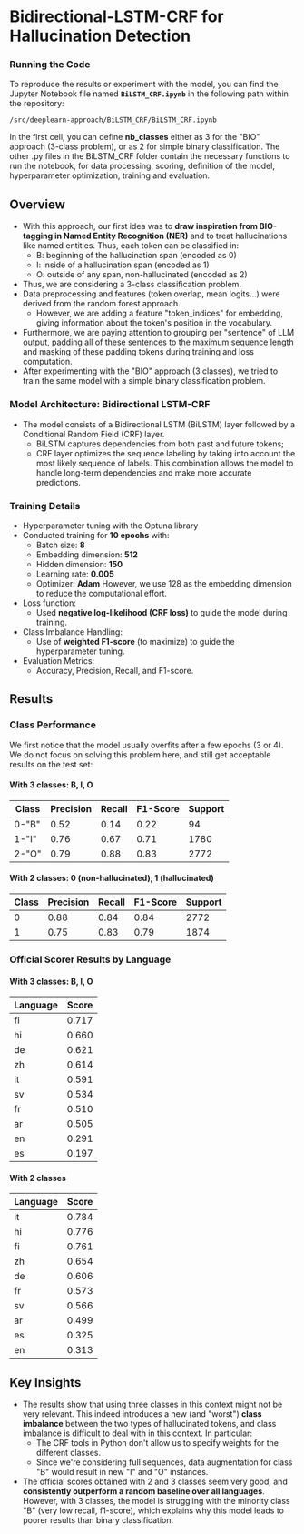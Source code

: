# Bidirectional-LSTM-CRF for Hallucination Detection

### Running the Code
To reproduce the results or experiment with the model, you can find the Jupyter Notebook file named **`BiLSTM_CRF.ipynb`** in the following path within the repository:
  ```
/src/deeplearn-approach/BiLSTM_CRF/BiLSTM_CRF.ipynb
  ```
In the first cell, you can define **nb_classes** either as 3 for the "BIO" approach (3-class problem), or as 2 for simple binary classification. The other .py files in the BiLSTM_CRF folder contain the necessary functions to run the notebook, for data processing, scoring, definition of the model, hyperparameter optimization, training and evaluation.


## Overview
- With this approach, our first idea was to **draw inspiration from BIO-tagging in Named Entity Recognition (NER)** and to treat hallucinations like named entities. Thus, each token can be classified in:
  - B: beginning of the hallucination span (encoded as 0)
  - I: inside of a hallucination span (encoded as 1)
  - O: outside of any span, non-hallucinated (encoded as 2)
- Thus, we are considering a 3-class classification problem.
- Data preprocessing and features (token overlap, mean logits...) were derived from the random forest approach.
  - However, we are adding a feature "token_indices" for embedding, giving information about the token's position in the vocabulary.
- Furthermore, we are paying attention to grouping per "sentence" of LLM output, padding all of these sentences to the maximum sequence length and masking of these padding tokens during training and loss computation.
- After experimenting with the "BIO" approach (3 classes), we tried to train the same model with a simple binary classification problem.

### Model Architecture: Bidirectional LSTM-CRF
- The model consists of a Bidirectional LSTM (BiLSTM) layer followed by a Conditional Random Field (CRF) layer. 
  - BiLSTM captures dependencies from both past and future tokens;
  - CRF layer optimizes the sequence labeling by taking into account the most likely sequence of labels. 
This combination allows the model to handle long-term dependencies and make more accurate predictions.

### Training Details
- Hyperparameter tuning with the Optuna library
- Conducted training for **10 epochs** with:
  - Batch size: **8**
  - Embedding dimension: **512**
  - Hidden dimension: **150**
  - Learning rate: **0.005**
  - Optimizer: **Adam**
  However, we use 128 as the embedding dimension to reduce the computational effort.
- Loss function:
  - Used **negative log-likelihood (CRF loss)** to guide the model during training.
- Class Imbalance Handling:
  - Use of **weighted F1-score** (to maximize) to guide the hyperparameter tuning.
- Evaluation Metrics:
  - Accuracy, Precision, Recall, and F1-score.


## Results

### Class Performance

We first notice that the model usually overfits after a few epochs (3 or 4). We do not focus on solving this problem here, and still get acceptable results on the test set:

#### With 3 classes: B, I, O

| Class | Precision | Recall | F1-Score | Support |
|-------|-----------|--------|----------|---------|
| 0-"B" | 0.52      | 0.14   | 0.22     | 94      |
| 1-"I" | 0.76      | 0.67   | 0.71     | 1780    |
| 2-"O" | 0.79      | 0.88   | 0.83     | 2772    |


#### With 2 classes: 0 (non-hallucinated), 1 (hallucinated)

| Class | Precision | Recall | F1-Score | Support |
|-------|-----------|--------|----------|---------|
| 0     | 0.88      | 0.84   | 0.84     | 2772    |
| 1     | 0.75      | 0.83   | 0.79     | 1874    |


### Official Scorer Results by Language

#### With 3 classes: B, I, O
| Language | Score  |
|----------|--------|
| fi       | 0.717  |
| hi       | 0.660  |
| de       | 0.621  |
| zh       | 0.614  |
| it       | 0.591  |
| sv       | 0.534  |
| fr       | 0.510  |
| ar       | 0.505  |
| en       | 0.291  |
| es       | 0.197  |


#### With 2 classes
| Language | Score  |
|----------|--------|
| it       | 0.784  |
| hi       | 0.776  |
| fi       | 0.761  |
| zh       | 0.654  |
| de       | 0.606  |
| fr       | 0.573  |
| sv       | 0.566  |
| ar       | 0.499  |
| es       | 0.325  |
| en       | 0.313  |


## Key Insights

- The results show that using three classes in this context might not be very relevant. This indeed introduces a new (and "worst") **class imbalance** between the two types of hallucinated tokens, and class imbalance is difficult to deal with in this context. In particular:
    - The CRF tools in Python don't allow us to specify weights for the different classes.
    - Since we're considering full sequences, data augmentation for class "B" would result in new "I" and "O" instances.
- The official scores obtained with 2 and 3 classes seem very good, and **consistently outperform a random baseline over all languages**. However, with 3 classes, the model is struggling with the minority class "B" (very low recall, f1-score), which explains why this model leads to poorer results than binary classification.